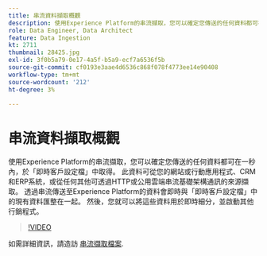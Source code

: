 ```yaml
---
title: 串流資料擷取概觀
description: 使用Experience Platform的串流擷取，您可以確定您傳送的任何資料都可在一秒內，於「即時客戶設定檔」中取得。 此資料可從您的網站或行動應用程式、CRM和ERP系統，或從任何其他可透過HTTP或公用雲端串流基礎架構通訊的來源擷取。 透過串流傳送至Experience Platform的資料會即時與「即時客戶設定檔」中的現有資料匯整在一起。 然後，您就可以將這些資料用於即時細分，並啟動其他行銷程式。
role: Data Engineer, Data Architect
feature: Data Ingestion
kt: 2711
thumbnail: 28425.jpg
exl-id: 3f0b5a79-0e17-4a5f-b5a9-ecf7a6536f5b
source-git-commit: cf0193e3aae4d6536c868f078f4773ee14e90408
workflow-type: tm+mt
source-wordcount: '212'
ht-degree: 3%

---
```


# 串流資料擷取概觀

使用Experience Platform的串流擷取，您可以確定您傳送的任何資料都可在一秒內，於「即時客戶設定檔」中取得。 此資料可從您的網站或行動應用程式、CRM和ERP系統，或從任何其他可透過HTTP或公用雲端串流基礎架構通訊的來源擷取。 透過串流傳送至Experience Platform的資料會即時與「即時客戶設定檔」中的現有資料匯整在一起。 然後，您就可以將這些資料用於即時細分，並啟動其他行銷程式。

>[!VIDEO](https://video.tv.adobe.com/v/28425?quality=12&learn=on)

如需詳細資訊，請造訪 [串流擷取檔案](https://experienceleague.adobe.com/docs/experience-platform/ingestion/streaming/overview.html?lang=zh-Hant).